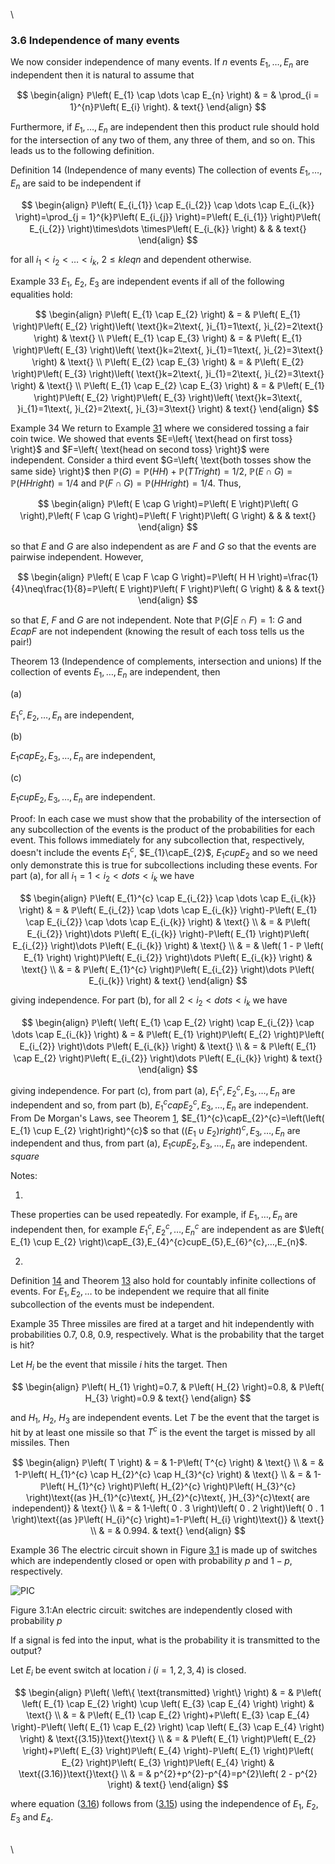 \


### 3.6 Independence of many events

We now consider independence of many events. If $n$ events
$E_{1},…⁡,E_{n}$ are independent then it is natural to assume that

$$
\begin{align}
ℙ\left( E_{1} \cap \dots  \cap E_{n} \right) & = & \prod_{i = 1}^{n}ℙ\left( E_{i} \right). & text{}
\end{align}
$$

Furthermore, if $E_{1},…⁡,E_{n}$ are independent then this product rule
should hold for the intersection of any two of them, any three of them,
and so on. This leads us to the following definition.

Definition 14 (Independence of many events)
The collection of events $E_{1},…⁡,E_{n}$ are said to be independent if

$$
\begin{align}
ℙ\left( E_{i_{1}} \cap E_{i_{2}} \cap \dots  \cap E_{i_{k}} \right)=\prod_{j = 1}^{k}ℙ\left( E_{i_{j}} \right)=ℙ\left( E_{i_{1}} \right)ℙ\left( E_{i_{2}} \right)\times\dots \timesℙ\left( E_{i_{k}} \right) & & & text{}
\end{align}
$$

for all $i_{1}<i_{2}<\dots <i_{k}$, $2\leq kleq n$ and dependent
otherwise.

Example 33 $E_{1}$, $E_{2}$, $E_{3}$ are independent events if all of
the following equalities hold:

$$
\begin{align}
ℙ\left( E_{1} \cap E_{2} \right) & = & ℙ\left( E_{1} \right)ℙ\left( E_{2} \right)\left( \text{}k=2\text{, }i_{1}=1\text{, }i_{2}=2\text{} \right) & \text{} \\ ℙ\left( E_{1} \cap E_{3} \right) & = & ℙ\left( E_{1} \right)ℙ\left( E_{3} \right)\left( \text{}k=2\text{, }i_{1}=1\text{, }i_{2}=3\text{} \right) & \text{} \\ ℙ\left( E_{2} \cap E_{3} \right) & = & ℙ\left( E_{2} \right)ℙ\left( E_{3} \right)\left( \text{}k=2\text{, }i_{1}=2\text{, }i_{2}=3\text{} \right) & \text{} \\ ℙ\left( E_{1} \cap E_{2} \cap E_{3} \right) & = & ℙ\left( E_{1} \right)ℙ\left( E_{2} \right)ℙ\left( E_{3} \right)\left( \text{}k=3\text{, }i_{1}=1\text{, }i_{2}=2\text{, }i_{3}=3\text{} \right) & text{}
\end{align}
$$

Example 34 We return to Example [31](nose11.htm#x21-3300731) where we
considered tossing a fair coin twice. We showed that events
$E=\left\{ \text{head on first toss} \right}$ and
$F=\left\{ \text{head on second toss} \right}$ were independent.
Consider a third event
$G=\left\{ \text{both tosses show the same side} \right}$ then
$ℙ\left( G \right)=ℙ\left( H H \right)+ℙ\left( T T right)=1/2$,
$ℙ\left( E \cap G \right)=ℙ\left( H H right)=1/4$ and
$ℙ\left( F \cap G \right)=ℙ\left( H H right)=1/4$. Thus,

$$
\begin{align}
ℙ\left( E \cap G \right)=ℙ\left( E \right)ℙ\left( G \right),ℙ\left( F \cap G \right)=ℙ\left( F \right)ℙ\left( G \right) & & & text{}
\end{align}
$$

so that $E$ and $G$ are also independent as are $F$ and $G$ so that the
events are pairwise independent. However,

$$
\begin{align}
ℙ\left( E \cap F \cap G \right)=ℙ\left( H H \right)=\frac{1}{4}\neq\frac{1}{8}=ℙ\left( E \right)ℙ\left( F \right)ℙ\left( G \right) & & & text{}
\end{align}
$$

so that $E$, $F$ and $G$ are not independent. Note that
$ℙ\left( G \left| E \cap F \right)=1$: $G$ and $EcapF$ are not
independent (knowing the result of each toss tells us the pair!)

Theorem 13 (Independence of complements, intersection and unions)
If the collection of events $E_{1},…⁡,E_{n}$ are independent, then

(a) 

$E_{1}^{c},E_{2},…⁡,E_{n}$ are independent,

(b) 

$E_{1}capE_{2},E_{3},…⁡,E_{n}$ are independent,

(c) 

$E_{1}cupE_{2},E_{3},…⁡,E_{n}$ are independent.

Proof: In each case we must show that the probability of the
intersection of any subcollection of the events is the product of the
probabilities for each event. This follows immediately for any
subcollection that, respectively, doesn't include the events
$E_{1}^{c}$, $E_{1}\capE_{2}$, $E_{1}cupE_{2}$ and so we need only
demonstrate this is true for subcollections including these events. For
part (a), for all $i_{1}=1<i_{2}<dots <i_{k}$ we have

$$
\begin{align}
ℙ\left( E_{1}^{c} \cap E_{i_{2}} \cap \dots  \cap E_{i_{k}} \right) & = & ℙ\left( E_{i_{2}} \cap \dots  \cap E_{i_{k}} \right)-ℙ\left( E_{1} \cap E_{i_{2}} \cap \dots  \cap E_{i_{k}} \right) & \text{} \\ & = & ℙ\left( E_{i_{2}} \right)\dots ℙ\left( E_{i_{k}} \right)-ℙ\left( E_{1} \right)ℙ\left( E_{i_{2}} \right)\dots ℙ\left( E_{i_{k}} \right) & \text{} \\ & = & \left( 1 - ℙ \left( E_{1} \right) \right)ℙ\left( E_{i_{2}} \right)\dots ℙ\left( E_{i_{k}} \right) & \text{} \\ & = & ℙ\left( E_{1}^{c} \right)ℙ\left( E_{i_{2}} \right)\dots ℙ\left( E_{i_{k}} \right) & text{}
\end{align}
$$

giving independence. For part (b), for all $2<i_{2}<dots <i_{k}$ we
have

$$
\begin{align}
ℙ\left( \left( E_{1} \cap E_{2} \right) \cap E_{i_{2}} \cap \dots  \cap E_{i_{k}} \right) & = & ℙ\left( E_{1} \right)ℙ\left( E_{2} \right)ℙ\left( E_{i_{2}} \right)\dots ℙ\left( E_{i_{k}} \right) & \text{} \\ & = & ℙ\left( E_{1} \cap E_{2} \right)ℙ\left( E_{i_{2}} \right)\dots ℙ\left( E_{i_{k}} \right) & text{}
\end{align}
$$

giving independence. For part (c), from part (a),
$E_{1}^{c},E_{2}^{c},E_{3},…⁡,E_{n}$ are independent and so, from part
(b), $E_{1}^{c}capE_{2}^{c},E_{3},…⁡,E_{n}$ are independent. From De
Morgan's Laws, see Theorem [1](nose1.htm#x9-110241),
$E_{1}^{c}\capE_{2}^{c}=\left(\left( E_{1} \cup E_{2} \right)right)^{c}$
so that
$\left(\left( E_{1} \cup E_{2} \right)right)^{c},E_{3},…⁡,E_{n}$ are
independent and thus, from part (a), $E_{1}cupE_{2},E_{3},…⁡,E_{n}$ are
independent. $square$

Notes:

1.  

These properties can be used repeatedly. For example, if
$E_{1},…⁡,E_{n}$ are independent then, for example
$E_{1}^{c},E_{2}^{c},…⁡,E_{n}^{c}$ are independent as are
$\left( E_{1} \cup E_{2} \right)\capE_{3},E_{4}^{c}cupE_{5},E_{6}^{c},…⁡,E_{n}$.

2.  

Definition [14](#x22-3400214) and Theorem [13](#x22-3400913) also hold
for countably infinite collections of events. For $E_{1},E_{2},…⁡$ to be
independent we require that all finite subcollection of the events must
be independent.

Example 35 Three missiles are fired at a target and hit independently
with probabilities $0.7$, $0.8$, $0.9$, respectively. What is the
probability that the target is hit?

Let $H_{i}$ be the event that missile $i$ hits the target. Then

$$
\begin{align}
ℙ\left( H_{1} \right)=0.7, & ℙ\left( H_{2} \right)=0.8, & ℙ\left( H_{3} \right)=0.9 & text{}
\end{align}
$$

and $H_{1}$, $H_{2}$, $H_{3}$ are independent events. Let $T$ be the
event that the target is hit by at least one missile so that $T^{c}$ is
the event the target is missed by all missiles. Then

$$
\begin{align}
ℙ\left( T \right) & = & 1-ℙ\left( T^{c} \right) & \text{} \\ & = & 1-ℙ\left( H_{1}^{c} \cap H_{2}^{c} \cap H_{3}^{c} \right) & \text{} \\ & = & 1-ℙ\left( H_{1}^{c} \right)ℙ\left( H_{2}^{c} \right)ℙ\left( H_{3}^{c} \right)\text{(as }H_{1}^{c}\text{, }H_{2}^{c}\text{, }H_{3}^{c}\text{ are independent)} & \text{} \\ & = & 1-\left( 0 . 3 \right)\left( 0 . 2 \right)\left( 0 . 1 \right)\text{(as }ℙ\left( H_{i}^{c} \right)=1-ℙ\left( H_{i} \right)\text{)} & \text{} \\ & = & 0.994. & text{}
\end{align}
$$

Example 36 The electric circuit shown in Figure [3.1](#x22-340181) is
made up of switches which are independently closed or open with
probability $p$ and $1-p$, respectively.

![PIC](MA10211_all-15.png)

Figure 3.1:An electric circuit: switches are independently closed with
probability $p$

If a signal is fed into the input, what is the probability it is
transmitted to the output?

Let $E_{i}$ be event switch at location $i$ ($i=1,2,3,4$) is closed.

$$
\begin{align}
ℙ\left( \left\{ \text{transmitted} \right\} \right) & = & ℙ\left( \left( E_{1} \cap E_{2} \right) \cup \left( E_{3} \cap E_{4} \right) \right) & \text{} \\ & = & ℙ\left( E_{1} \cap E_{2} \right)+ℙ\left( E_{3} \cap E_{4} \right)-ℙ\left( \left( E_{1} \cap E_{2} \right) \cap \left( E_{3} \cap E_{4} \right) \right) & \text{(3.15)}\text{}\text{} \\ & = & ℙ\left( E_{1} \right)ℙ\left( E_{2} \right)+ℙ\left( E_{3} \right)ℙ\left( E_{4} \right)-ℙ\left( E_{1} \right)ℙ\left( E_{2} \right)ℙ\left( E_{3} \right)ℙ\left( E_{4} \right) & \text{(3.16)}\text{}\text{} \\ & = & p^{2}+p^{2}-p^{4}=p^{2}\left( 2 - p^{2} \right) & text{}
\end{align}
$$

where equation ([3.16](#x22-34019r3.16)) follows from
([3.15](#x22-34019r3.15)) using the independence of $E_{1}$, $E_{2}$,
$E_{3}$ and $E_{4}$.

\
\
